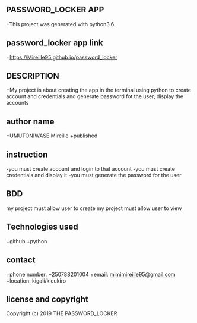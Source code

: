 ## PASSWORD_LOCKER APP
+This project was generated with python3.6.

## password_locker app link
+https://Mireille95.github.io/password_locker

## DESCRIPTION
+My project is about creating the app in the terminal using python to create account and credentials and generate password fot the user, display the accounts

## author name
+UMUTONIWASE Mireille
+published
## instruction
-you must create account and login to that account
-you must create credentials and display it
-you must generate the password for the user
## BDD
my project must allow user to create
my project must allow user to view 
## Technologies used
+github
+python

## contact
+phone number: +250788201004
+email: mimimireille95@gmail.com
+location: kigali/kicukiro


## license and copyright
Copyright (c) 2019 THE PASSWORD_LOCKER
